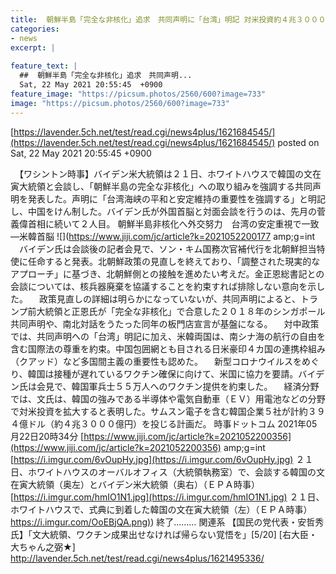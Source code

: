 ```yaml
---
title:  朝鮮半島「完全な非核化」追求　共同声明に「台湾」明記 対米投資約４兆３０００億円(時事)   
categories:
- news
excerpt: |
  
feature_text: |
  ##  朝鮮半島「完全な非核化」追求　共同声明...
  Sat, 22 May 2021 20:55:45  +0900
feature_image: "https://picsum.photos/2560/600?image=733"
image: "https://picsum.photos/2560/600?image=733"
---
```


[https://lavender.5ch.net/test/read.cgi/news4plus/1621684545/](https://lavender.5ch.net/test/read.cgi/news4plus/1621684545/)
posted on Sat, 22 May 2021 20:55:45  +0900

<!--more-->

　【ワシントン時事】バイデン米大統領は２１日、ホワイトハウスで韓国の文在寅大統領と会談し、「朝鮮半島の完全な非核化」への取り組みを強調する共同声明を発表した。声明に「台湾海峡の平和と安定維持の重要性を強調する」と明記し、中国をけん制した。バイデン氏が外国首脳と対面会談を行うのは、先月の菅義偉首相に続いて２人目。 朝鮮半島非核化へ外交努力　台湾の安定重視で一致—米韓首脳 ![](https://www.jiji.com/jc/article?k=2021052200177 amp;g=int 　バイデン氏は会談後の記者会見で、ソン・キム国務次官補代行を北朝鮮担当特使に任命すると発表。北朝鮮政策の見直しを終えており、「調整された現実的なアプローチ」に基づき、北朝鮮側との接触を進めたい考えだ。金正恩総書記との会談については、核兵器廃棄を協議することを約束すれば排除しない意向を示した。 　政策見直しの詳細は明らかになっていないが、共同声明によると、トランプ前大統領と正恩氏が「完全な非核化」で合意した２０１８年のシンガポール共同声明や、南北対話をうたった同年の板門店宣言が基盤になる。 　対中政策では、共同声明への「台湾」明記に加え、米韓両国は、南シナ海の航行の自由を含む国際法の尊重を約束。中国包囲網とも目される日米豪印４カ国の連携枠組み（クアッド）など多国間主義の重要性も認めた。 　新型コロナウイルスをめぐり、韓国は接種が遅れているワクチン確保に向けて、米国に協力を要請。バイデン氏は会見で、韓国軍兵士５５万人へのワクチン提供を約束した。 　経済分野では、文氏は、韓国の強みである半導体や電気自動車（ＥＶ）用電池などの分野で対米投資を拡大すると表明した。サムスン電子を含む韓国企業５社が計約３９４億ドル（約４兆３０００億円）を投じる計画だ。 時事ドットコム 2021年05月22日20時34分 [https://www.jiji.com/jc/article?k=2021052200356](https://www.jiji.com/jc/article?k=2021052200356) amp;g=int [https://i.imgur.com/6vOupHy.jpg](https://i.imgur.com/6vOupHy.jpg) ２１日、ホワイトハウスのオーバルオフィス（大統領執務室）で、会談する韓国の文在寅大統領（奥左）とバイデン米大統領（奥右）（ＥＰＡ時事） [https://i.imgur.com/hmIO1N1.jpg](https://i.imgur.com/hmIO1N1.jpg) ２１日、ホワイトハウスで、式典に到着した韓国の文在寅大統領（左）（ＥＰＡ時事） [https://i.imgur.com/OoEBjQA.png)](https://i.imgur.com/OoEBjQA.png)) 終了……… 関連系 【国民の党代表・安哲秀氏】「文大統領、ワクチン成果出せなければ帰らない覚悟を」[5/20] [右大臣・大ちゃん之弼★] http://lavender.5ch.net/test/read.cgi/news4plus/1621495336/

